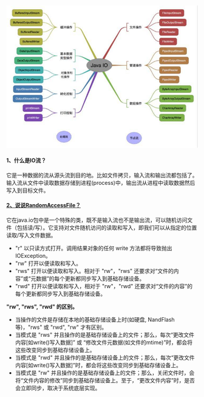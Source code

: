 ![Java IO](https://github.com/chen-eugene/Android-Interview/blob/master/image/16367d673b0e268d.jpg)

#### 1、什么是IO流？
  
  它是一种数据的流从源头流到目的地。比如文件拷贝，输入流和输出流都包括了。输入流从文件中读取数据存储到进程(process)中，输出流从进程中读取数据然后写入到目标文件。


#### [2、说说RandomAccessFile？](https://blog.csdn.net/qq496013218/article/details/69397380)

  它在java.io包中是一个特殊的类，既不是输入流也不是输出流，可以随机访问文件（包括读/写）。它支持对文件随机访问的读取和写入，即我们可以从指定的位置读取/写入文件数据。
  
  - "r"    以只读方式打开。调用结果对象的任何 write 方法都将导致抛出 IOException。  
  - "rw"   打开以便读取和写入。
  - "rws"  打开以便读取和写入。相对于 "rw"，"rws" 还要求对“文件的内容”或“元数据”的每个更新都同步写入到基础存储设备。  
  - "rwd"  打开以便读取和写入，相对于 "rw"，"rwd" 还要求对“文件的内容”的每个更新都同步写入到基础存储设备。
  
  **"rw", "rws", "rwd" 的区别。**
  - 当操作的文件是存储在本地的基础存储设备上时(如硬盘, NandFlash等)，"rws" 或 "rwd", "rw" 才有区别。
  - 当模式是 "rws" 并且操作的是基础存储设备上的文件；那么，每次“更改文件内容[如write()写入数据]” 或 “修改文件元数据(如文件的mtime)”时，都会将这些改变同步到基础存储设备上。
  - 当模式是 "rwd" 并且操作的是基础存储设备上的文件；那么，每次“更改文件内容[如write()写入数据]”时，都会将这些改变同步到基础存储设备上。
  - 当模式是 "rw" 并且操作的是基础存储设备上的文件；那么，关闭文件时，会将“文件内容的修改”同步到基础存储设备上。至于，“更改文件内容”时，是否会立即同步，取决于系统底层实现。
